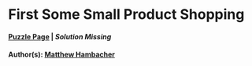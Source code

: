 # First Some Small Product Shopping

#### [Puzzle Page](3.5-p.pdf) | *Solution Missing*
#### Author(s): [Matthew Hambacher](../../../../search.html?q=Matthew+Hambacher)

